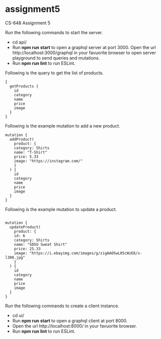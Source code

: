 # assignment5
CS-648 Assignment 5

Run the following commands to start the server.
* cd api/
* Run **npm run start** to open a graphql server at port 3000. Open the url http://localhost:3000/graphql in your favuorite browser to open server playground to send queries and mutations.
* Run **npm run lint** to run ESLint.

Following is the query to get the list of products.

```
{
  getProducts {
    id
    category
    name
    price
    image
  }
}
```

Following is the example mutation to add a new product.

```
mutation {
  addProduct(
    product: {
    category: Shirts
    name: "T-Shirt"
    price: 5.33
    image: "https://instagram.com/"
    }
  ) {
    id
    category
    name
    price
    image
  }
}

```

Following is the example mutation to update a product.

```

mutation {
  updateProduct(
    product: {
    id: 6
    category: Shirts
    name: "SDSU Sweat Shirt"
    price: 25.33
    image: "https://i.ebayimg.com/images/g/zigAAOSwL05cWzE6/s-l300.jpg"
    }
  ) {
    id
    category
    name
    price
    image
  }
}

```

Run the following commands to create a client instance.

* cd ui/
* Run **npm run start** to open a graphql client at port 8000.
* Open the url http://localhost:8000/ in your favuorite browser.
* Run **npm run lint** to run ESLint.